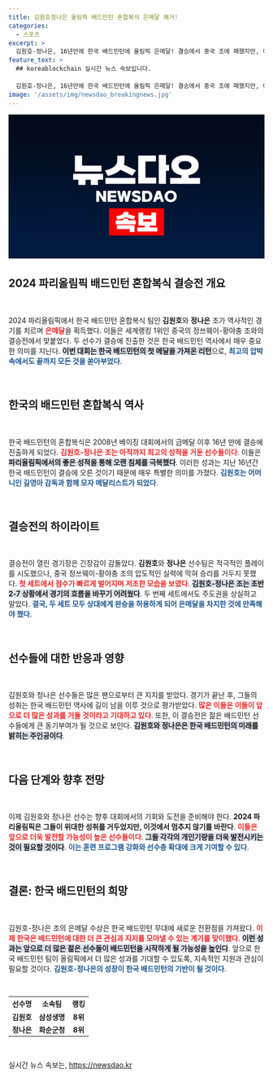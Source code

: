 ```yaml
---
title: 김원호정나은 올림픽 배드민턴 혼합복식 은메달 쾌거!
categories:
  - 스포츠
excerpt: >
  김원호-정나은, 16년만에 한국 배드민턴에 올림픽 은메달! 결승에서 중국 조에 패했지만, 어머니와 함께한 모자 메달리스트의 영광을 누렸다. 올림픽 배드민턴의 새로운 역사를 쓴 이들의 여정에 주목해보세요!
feature_text: >
  ## koreablockchain 실시간 뉴스 속보입니다.

  김원호-정나은, 16년만에 한국 배드민턴에 올림픽 은메달! 결승에서 중국 조에 패했지만, 어머니와 함께한 모자 메달리스트의 영광을 누렸다. 올림픽 배드민턴의 새로운 역사를 쓴 이들의 여정에 주목해보세요!
image: '/assets/img/newsdao_breakingnews.jpg'
---
```


<p><img src="/assets/img/newsdao_breakingnews.jpg" alt="koreablockchain 속보" /></p>

<h2 data-ke-size="size26">2024 파리올림픽 배드민턴 혼합복식 결승전 개요</h2>

<p data-ke-size="size16">&nbsp;</p>

<p>2024 파리올림픽에서 한국 배드민턴 혼합복식 팀인 <b>김원호</b>와 <b>정나은</b> 조가 역사적인 경기를 치르며 <b><span style="color: #ee2323;">은메달</span></b>을 획득했다. 이들은 세계랭킹 1위인 중국의 정쓰웨이-황야충 조와의 결승전에서 맞붙었다. 두 선수가 결승에 진출한 것은 한국 배드민턴 역사에서 매우 중요한 의미를 지닌다. <b><span style="background-color: #21538527;">이번 대회는 한국 배드민턴의 첫 메달을 가져온 리턴</span></b>으로, <b><span style="color: #1a5490;">최고의 압박 속에서도 끝까지 모든 것을 쏟아부었다</span></b>.</p>

<p data-ke-size="size16">&nbsp;</p>

<h2 data-ke-size="size26">한국의 배드민턴 혼합복식 역사</h2>

<p data-ke-size="size16">&nbsp;</p>

<p>한국 배드민턴의 혼합복식은 2008년 베이징 대회에서의 금메달 이후 16년 만에 결승에 진출하게 되었다. <b><span style="color: #ee2323;">김원호-정나은 조는 아직까지 최고의 성적을 거둔 선수들이다</span></b>. 이들은 <b><span style="background-color: #21538527;">파리올림픽에서의 좋은 성적을 통해 오랜 침체를 극복했다</span></b>. 이러한 성과는 지난 16년간 한국 배드민턴이 결승에 오른 것이기 때문에 매우 특별한 의미를 가졌다. <b><span style="color: #1a5490;">김원호는 어머니인 길영아 감독과 함께 모자 메달리스트가 되었다</span></b>.</p>

<p data-ke-size="size16">&nbsp;</p>

<h2 data-ke-size="size26">결승전의 하이라이트</h2>

<p data-ke-size="size16">&nbsp;</p>

<p>결승전이 열린 경기장은 긴장감이 감돌았다. <b>김원호</b>와 <b>정나은</b> 선수팀은 적극적인 플레이를 시도했으나, 중국 정쓰웨이-황야충 조의 압도적인 실력에 막혀 승리를 거두지 못했다. <b><span style="color: #ee2323;">첫 세트에서 점수가 빠르게 벌어지며 저조한 모습을 보였다</span></b>. <b><span style="background-color: #21538527;">김원호-정나은 조는 초반 2-7 상황에서 경기의 흐름을 바꾸기 어려웠다</span></b>. 두 번째 세트에서도 주도권을 상실하고 말았다. <b><span style="color: #1a5490;">결국, 두 세트 모두 상대에게 완승을 허용하게 되어 은메달을 차지한 것에 만족해야 했다</span></b>.</p>

<p data-ke-size="size16">&nbsp;</p>

<h2 data-ke-size="size26">선수들에 대한 반응과 영향</h2>

<p data-ke-size="size16">&nbsp;</p>

<p>김원호와 정나은 선수들은 많은 팬으로부터 큰 지지를 받았다. 경기가 끝난 후, 그들의 성취는 한국 배드민턴 역사에 길이 남을 이루 것으로 평가받았다. <b><span style="color: #ee2323;">많은 이들은 이들이 앞으로 더 많은 성과를 거둘 것이라고 기대하고 있다</span></b>. 또한, 이 결승전은 젊은 배드민턴 선수들에게 큰 동기부여가 될 것으로 보인다. <b><span style="background-color: #21538527;">김원호와 정나은은 한국 배드민턴의 미래를 밝히는 주인공이다</span></b>.</p>

<p data-ke-size="size16">&nbsp;</p>

<h2 data-ke-size="size26">다음 단계와 향후 전망</h2>

<p data-ke-size="size16">&nbsp;</p>

<p>이제 김원호와 정나은 선수는 향후 대회에서의 기회와 도전을 준비해야 한다. <b>2024 파리올림픽은 그들이 위대한 성취를 거두었지만, 이것에서 멈추지 않기를 바란다</b>. <b><span style="color: #ee2323;">이들은 앞으로 더욱 발전할 가능성이 높은 선수들이다</span></b>. <b><span style="background-color: #21538527;">그들 각각의 개인기량을 더욱 발전시키는 것이 필요할 것이다</span></b>. <b><span style="color: #1a5490;">이는 훈련 프로그램 강화와 선수층 확대에 크게 기여할 수 있다</span></b>.</p>

<p data-ke-size="size16">&nbsp;</p>

<h2 data-ke-size="size26">결론: 한국 배드민턴의 희망</h2>

<p data-ke-size="size16">&nbsp;</p>

<p>김원호-정나은 조의 은메달 수상은 한국 배드민턴 무대에 새로운 전환점을 가져왔다. <b><span style="color: #ee2323;">이제 한국은 배드민턴에 대한 더 큰 관심과 지지를 모아낼 수 있는 계기를 맞이했다</span></b>. <b><span style="background-color: #21538527;">이런 성과는 앞으로 더 많은 젊은 선수들이 배드민턴을 시작하게 될 가능성을 높인다</span></b>. 앞으로 한국 배드민턴 팀이 올림픽에서 더 많은 성과를 기대할 수 있도록, 지속적인 지원과 관심이 필요할 것이다. <b><span style="color: #1a5490;">김원호-정나은의 성장이 한국 배드민턴의 기반이 될 것이다</span></b>.</p>

<p data-ke-size="size16">&nbsp;</p>

<table>
  <tr>
    <th style="text-align: center;">선수명</th>
    <th style="text-align: center;">소속팀</th>
    <th style="text-align: center;">랭킹</th>
  </tr>
  <tr>
    <td style="text-align: center; height: 17px;"><b>김원호</b></td>
    <td style="text-align: center; height: 17px;"><b>삼성생명</b></td>
    <td style="text-align: center; height: 17px;"><b>8위</b></td>
  </tr>
  <tr>
    <td style="text-align: center; height: 17px;"><b>정나은</b></td>
    <td style="text-align: center; height: 17px;"><b>화순군청</b></td>
    <td style="text-align: center; height: 17px;"><b>8위</b></td>
  </tr>
</table>

<p data-ke-size="size16">&nbsp;</p>
실시간 뉴스 속보는, <a href="https://newsdao.kr" rel="dofollow">https://newsdao.kr</a>


